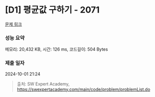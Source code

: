 # [D1] 평균값 구하기 - 2071 

[문제 링크](https://swexpertacademy.com/main/code/problem/problemDetail.do?contestProbId=AV5QRnJqA5cDFAUq) 

### 성능 요약

메모리: 20,432 KB, 시간: 126 ms, 코드길이: 504 Bytes

### 제출 일자

2024-10-01 21:24



> 출처: SW Expert Academy, https://swexpertacademy.com/main/code/problem/problemList.do